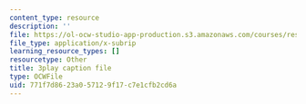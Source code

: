 ```yaml
---
content_type: resource
description: ''
file: https://ol-ocw-studio-app-production.s3.amazonaws.com/courses/res-18-009-learn-differential-equations-up-close-with-gilbert-strang-and-cleve-moler-fall-2015/771f7d8623a057129f17c7e1cfb2cd6a_mBcLRGuAFUk.vtt
file_type: application/x-subrip
learning_resource_types: []
resourcetype: Other
title: 3play caption file
type: OCWFile
uid: 771f7d86-23a0-5712-9f17-c7e1cfb2cd6a
---
```

